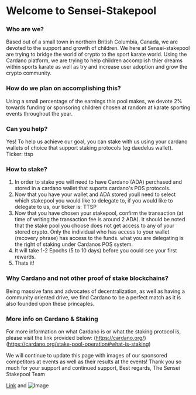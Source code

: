 # Welcome to Sensei-Stakepool

### Who are we?
Based out of a small town in northern British Columbia, Canada, we are devoted to the support and growth of children. We here at Sensei-stakepool are trying to bridge the world of crypto to the sport karate world. Using the Cardano platform, we are trying to help children accomplish thier dreams within sports karate as well as try and increase user adoption and grow the crypto community.

### How do we plan on accomplishing this?
Using a small percentage of the earnings this pool makes, we devote 2% towards funding or sponsoring children chosen at random at karate sporting events throughout the year.

### Can you help?
Yes! To help us achieve our goal, you can stake with us using your cardano wallets of choice that support staking protocols (eg daedelus wallet).
Ticker: ttsp

### How to stake?
  1. In order to stake you will need to have Cardano (ADA) perchased and stored in a cardano wallet that suports cardano's POS protocols. 
  2. Now that you have your wallet and ADA stored youll need to select which stakepool you would like to delegate to, if you would like to delegate to us, our ticker        is: TTSP
  3. Now that you have chosen your stakepool, confirm the transaction (at time of writing the transaction fee is around 2 ADA). It should be noted that the stake pool      you choose does not get access to any of your stored crypto. Only the individual who has access to your wallet (recovery phrase) has access to the funds. what you      are delegating is the right of staking under Cardanos POS system.
  4. It will take 1-2 Epochs (5 to 10 days) before you could see your first rewards.
  5. Thats it!

### Why Cardano and not other proof of stake blockchains?
Being massive fans and advocates of decentralization, as well as having a community oriented drive, we find Cardano to be a perfect match as it is also founded upon these princaples.

### More info on Cardano & Staking
For more information on what Cardano is or what the staking protocol is, please visit the link provided below:
(https://cardano.org/)
(https://cardano.org/stake-pool-operation#what-is-staking)

We will continue to update this page with images of our sponsored competitors at events as well as their results at the events! Thank you so much for your support and continued support,
Best regards,
The Sensei Stakepool Team


[Link](url) and ![Image](src)
